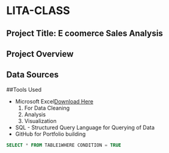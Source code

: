 # LITA-CLASS

## Project Title: E coomerce Sales Analysis

## Project Overview

## Data Sources

##Tools Used
- Microsoft Excel[Download Here](http//.microsoft.com)
  1. For Data Cleaning
  2. Analysis
  3. Visualization
- SQL - Structured Query Language for Querying of Data
- GitHub for Portfolio building

```SQL
SELECT * FROM TABLE1WHERE CONDITION = TRUE
```
